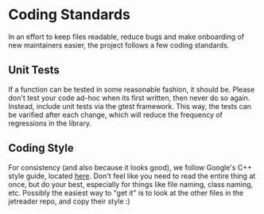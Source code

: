 # Coding Standards

In an effort to keep files readable, reduce bugs and make onboarding of new maintainers easier, the project follows a few coding standards.

## Unit Tests

If a function can be tested in some reasonable fashion, it should be. Please don't test your code ad-hoc when its first written, then never do so again. Instead, include unit tests via the gtest framework. This way,  the tests can be varified after each change, which will reduce the frequency of regressions in the library.

## Coding Style

For consistency (and also because it looks good), we follow Google's C++ style guide, located [here](https://google.github.io/styleguide/cppguide.html). Don't feel like you need to read the entire thing at once, but do your best, especially for things like file naming, class naming, etc. Possibly the easiest way to "get it" is to look at the other files in the jetreader repo, and copy their style :)